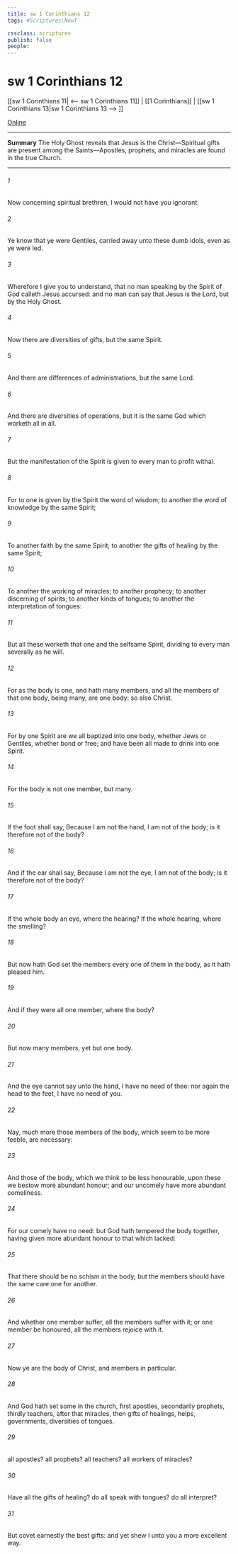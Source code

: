 ```yaml
---
title: sw 1 Corinthians 12
tags: #Scriptures\NewT

cssclass: scriptures
publish: false
people:
---
```


# sw 1 Corinthians 12
[[sw 1 Corinthians 11| <-- sw 1 Corinthians 11]] | [[1 Corinthians]] | [[sw 1 Corinthians 13|sw 1 Corinthians 13 --> ]]

[Online](https://churchofjesuschrist.org/study/scriptures/nt/1-cor/12?lang=eng)

---
__Summary__
The Holy Ghost reveals that Jesus is the Christ—Spiritual gifts are present among the Saints—Apostles, prophets, and miracles are found in the true Church.

---
###### 1 
Now concerning spiritual  brethren, I would not have you ignorant.

###### 2 
Ye know that ye were Gentiles, carried away unto these dumb idols, even as ye were led.

###### 3 
Wherefore I give you to understand, that no man speaking by the Spirit of God calleth Jesus accursed: and  no man can say that Jesus is the Lord, but by the Holy Ghost.

###### 4 
Now there are diversities of gifts, but the same Spirit.

###### 5 
And there are differences of administrations, but the same Lord.

###### 6 
And there are diversities of operations, but it is the same God which worketh all in all.

###### 7 
But the manifestation of the Spirit is given to every man to profit withal.

###### 8 
For to one is given by the Spirit the word of wisdom; to another the word of knowledge by the same Spirit;

###### 9 
To another faith by the same Spirit; to another the gifts of healing by the same Spirit;

###### 10 
To another the working of miracles; to another prophecy; to another discerning of spirits; to another  kinds of tongues; to another the interpretation of tongues:

###### 11 
But all these worketh that one and the selfsame Spirit, dividing to every man severally as he will.

###### 12 
For as the body is one, and hath many members, and all the members of that one body, being many, are one body: so also  Christ.

###### 13 
For by one Spirit are we all baptized into one body, whether  Jews or Gentiles, whether  bond or free; and have been all made to drink into one Spirit.

###### 14 
For the body is not one member, but many.

###### 15 
If the foot shall say, Because I am not the hand, I am not of the body; is it therefore not of the body?

###### 16 
And if the ear shall say, Because I am not the eye, I am not of the body; is it therefore not of the body?

###### 17 
If the whole body  an eye, where  the hearing? If the whole  hearing, where  the smelling?

###### 18 
But now hath God set the members every one of them in the body, as it hath pleased him.

###### 19 
And if they were all one member, where  the body?

###### 20 
But now  many members, yet but one body.

###### 21 
And the eye cannot say unto the hand, I have no need of thee: nor again the head to the feet, I have no need of you.

###### 22 
Nay, much more those members of the body, which seem to be more feeble, are necessary:

###### 23 
And those  of the body, which we think to be less honourable, upon these we bestow more abundant honour; and our uncomely  have more abundant comeliness.

###### 24 
For our comely  have no need: but God hath tempered the body together, having given more abundant honour to that  which lacked:

###### 25 
That there should be no schism in the body; but  the members should have the same care one for another.

###### 26 
And whether one member suffer, all the members suffer with it; or one member be honoured, all the members rejoice with it.

###### 27 
Now ye are the body of Christ, and members in particular.

###### 28 
And God hath set some in the church, first apostles, secondarily prophets, thirdly teachers, after that miracles, then gifts of healings, helps, governments, diversities of tongues.

###### 29 
 all apostles?  all prophets?  all teachers?  all workers of miracles?

###### 30 
Have all the gifts of healing? do all speak with tongues? do all interpret?

###### 31 
But covet earnestly the best gifts: and yet shew I unto you a more excellent way.

